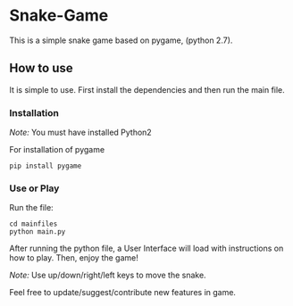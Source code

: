 # Snake-Game
This is a simple snake game based on pygame, (python 2.7).

## How to use
It is simple to use. First install the dependencies and then run the main file.

### Installation
*Note:* You must have installed Python2

For installation of pygame
    
    pip install pygame

### Use or Play

Run the file:

    cd mainfiles
    python main.py

After running the python file, a User Interface will load with instructions on how to play. Then, enjoy the game!

*Note:* Use up/down/right/left keys to move the snake.

Feel free to update/suggest/contribute new features in game.
